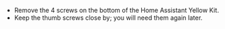 - Remove the 4 screws on the bottom of the Home Assistant Yellow Kit.
- Keep the thumb screws close by; you will need them again later.
